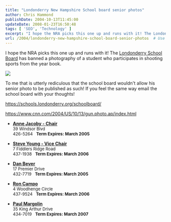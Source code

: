 ```yaml
---
title: "Londonderry New Hampshire School board senior photos"
author: Chris Hammond
publishDate: 2004-10-13T11:45:00
updateDate: 2008-01-23T16:50:48
tags: [ 'SEO', 'Technology' ]
excerpt: "I hope the NRA picks this one up and runs with it! The Londonderry School Board&nbsp;has banned a photography of a student who participates in shooting sports from the year book.   To me that is utterly rediculous that the school board wouldn't allow his senior photo to be published as such! If you feel the same way email the school board with your thoughts! https://schools.londonderry.org/schoolboard/ https://www.cnn.com/2004/US/10/13/gun.photo.ap/index.html   Anne Jacoby - Chair39 Windsor Blvd426-5264&nbsp;&nbsp;&nbsp;Term Expires:&nbsp;March 2005  Steve Young - Vice Chair7 Fiddlers Ridge Road437-1938&nbsp;&nbsp;&nbsp;Term Expires:&nbsp;March 2006  Dan Bever17 Premier Drive432-7719&nbsp;&nbsp;&nbsp;Term Expires:&nbsp;March 2005  Ron Campo4 Woodhenge Circle437-9524&nbsp;&nbsp;&nbsp;Term Expires:&nbsp;March 2006  Paul Margolin35 King Arthur Drive434-7019&nbsp;&nbsp;&nbsp;Term Expires:&nbsp;March..."
url: /2004/londonderry-new-hampshire-school-board-senior-photos  # Use the generated URL with year
---
```

<P>I hope the NRA picks this one up and runs with it! The <A href="https://schools.londonderry.org/schoolboard/">Londonderry School Board</A>&nbsp;has banned a photography of a student who participates in shooting sports from the year book. </P> <P><IMG src="https://i.a.cnn.net/cnn/2004/US/10/13/gun.photo.ap/story.gun.photo.ap.jpg"></P> <P>To me that is utterly rediculous that the school board wouldn't allow his senior photo to be published as such! If you feel the same way email the school board with your thoughts!</P> <P><A href="https://schools.londonderry.org/schoolboard/">https://schools.londonderry.org/schoolboard/</A></P> <P><A href="https://www.cnn.com/2004/US/10/13/gun.photo.ap/index.html">https://www.cnn.com/2004/US/10/13/gun.photo.ap/index.html</A></P> <UL type=disc> <LI> <P><STRONG><A href="mailto:ajacoby@londonderry.org">Anne Jacoby - Chair</A></STRONG><BR><FONT size=2>39 Windsor Blvd<BR>426-5264&nbsp;&nbsp;&nbsp;<STRONG>Term Expires:&nbsp;March 2005</STRONG></FONT></P> <LI> <P><STRONG><A href="mailto:seyoung@londonderry.org">Steve Young - Vice Chair</A></STRONG><BR><FONT size=2>7 Fiddlers Ridge Road<BR>437-1938&nbsp;&nbsp;&nbsp;<STRONG>Term Expires:&nbsp;March 2006</STRONG></FONT></P> <LI> <P><STRONG><A href="mailto:dbever@londonderry.org">Dan Bever</A></STRONG><BR><FONT size=2>17 Premier Drive<BR>432-7719&nbsp;&nbsp;&nbsp;<STRONG>Term Expires:&nbsp;March 2005</STRONG></FONT></P> <LI> <P><STRONG><A href="mailto:rcampo@londonderry.org">Ron Campo</A></STRONG><BR><FONT size=2>4 Woodhenge Circle<BR>437-9524&nbsp;&nbsp;&nbsp;<STRONG>Term Expires:&nbsp;March 2006</STRONG></FONT></P> <LI> <P><STRONG><A href="mailto:pmargolin@londonderry.org">Paul Margolin</A></STRONG><BR><FONT size=2>35 King Arthur Drive<BR>434-7019&nbsp;&nbsp;&nbsp;<STRONG>Term Expires:&nbsp;March 2007</STRONG></FONT></P></LI></UL>
